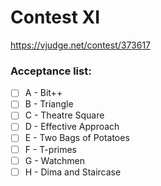 ﻿# Contest XI

https://vjudge.net/contest/373617

### Acceptance list:

- [ ] A - Bit++
- [ ] B - Triangle
- [ ] C - Theatre Square
- [ ] D - Effective Approach
- [ ] E - Two Bags of Potatoes
- [ ] F - T-primes
- [ ] G - Watchmen
- [ ] H - Dima and Staircase
